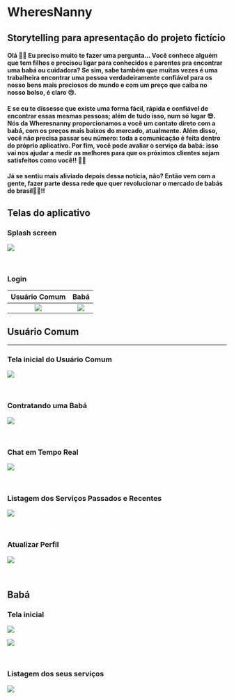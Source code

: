 # WheresNanny

## Storytelling para apresentação do projeto fictício

#### Olá 👋👋 Eu preciso muito te fazer uma pergunta... Você conhece alguém que tem filhos e precisou ligar para conhecidos e parentes pra encontrar uma babá ou cuidadora? Se sim, sabe também que muitas vezes é uma trabalheira encontrar uma pessoa verdadeiramente confiável para os nosso bens mais preciosos do mundo e com um preço que caiba no nosso bolso, é claro 😢.

#### E se eu te dissesse que existe uma forma fácil, rápida e confiável de encontrar essas mesmas pessoas; além de tudo isso, num só lugar 😎. Nós da Wheresnanny proporcionamos a você um contato direto com a babá, com os preços mais baixos do mercado, atualmente. Além disso, você não precisa passar seu número: toda a comunicação é feita dentro do próprio aplicativo. Por fim, você pode avaliar o serviço da babá: isso vai nos ajudar a medir as melhores para que os próximos clientes sejam satisfeitos como você!! 🥳🥳

#### Já se sentiu mais aliviado depois dessa notícia, não? Então vem com a gente, fazer parte dessa rede que quer revolucionar o mercado de babás do brasil🩵🤍!!

## Telas do aplicativo
### Splash screen

![](./assets/gifs-presentation/splash-screen.gif)

<br />

### Login

Usuário Comum            |  Babá
:-------------------------:|:-------------------------:
![](./assets/gifs-presentation/login-common-user.gif) |  ![](./assets/gifs-presentation/login-nanny-user.gif)

## Usuário Comum
<hr>

### Tela inicial do Usuário Comum

![](./assets/gifs-presentation/home-common-user.gif)

<br />

### Contratando uma Babá

![](./assets/gifs-presentation/hiring-nanny.gif)

<br />

### Chat em Tempo Real

![](./assets/gifs-presentation/real-time-chat.gif)

<br />

### Listagem dos Serviços Passados e Recentes

![](./assets/gifs-presentation/list-services-for-user.gif)

<br />

### Atualizar Perfil

![](./assets/gifs-presentation/update-profile.gif)

<br />

## Babá

### Tela inicial
![](./assets/gifs-presentation/last-service-from-nanny.gif)

![](./assets/gifs-presentation/service-hire-gains.gif)

<br />

### Listagem dos seus serviços

![](./assets/gifs-presentation/nanny-service-informations.gif)